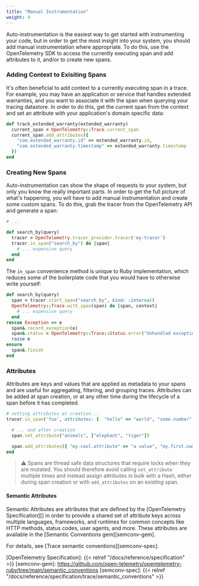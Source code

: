 ```yaml
---
title: "Manual Instrumentation"
weight: 4
---
```


Auto-instrumentation is the easiest way to get started with instrumenting your code, but in order to get the most insight into your system, you should add manual instrumentation where appropriate.
To do this, use the OpenTelemetry SDK to access the currently executing span and add attributes to it, and/or to create new spans.

### Adding Context to Exisiting Spans

It's often beneficial to add context to a currently executing span in a trace.
For example, you may have an application or service that handles extended warranties, and you want to associate it with the span when querying your tracing datastore.
In order to do this, get the current span from the context and set an attribute with your application's domain specific data:

```ruby
def track_extended_warranty(extended_warranty)
  current_span = OpenTelemetry::Trace.current_span
  current_span.add_attributes({
    "com.extended_warranty.id" => extended_warranty.id,
    "com.extended_warranty.timestamp" => extended_warranty.timestamp
  })
end
```

### Creating New Spans

Auto-instrumentation can show the shape of requests to your system, but only you know the really important parts.
In order to get the full picture of what's happening, you will have to add manual instrumentation and create some custom spans.
To do this, grab the tracer from the OpenTelemetry API and generate a span:

```ruby
# ...

def search_by(query)
  tracer = OpenTelemetry.tracer_provider.tracer('my-tracer')
  tracer.in_span("search_by") do |span|
    # ... expensive query
  end
end
```

The `in_span` convenience method is unique to Ruby implementation, which reduces some of the boilerplate code that you would have to otherwise write yourself:

```ruby
def search_by(query)
  span = tracer.start_span("search_by", kind: :internal)
  OpenTelemetry::Trace.with_span(span) do |span, context|
    # ... expensive query
  end
rescue Exception => e
  span&.record_exception(e)
  span&.status = OpenTelemetry::Trace::Status.error("Unhandled exception of type: #{e.class}")
  raise e
ensure
  span&.finish
end
```

### Attributes

Attributes are keys and values that are applied as metadata to your spans and are useful for aggregating, filtering, and grouping traces. Attributes can be added at span creation, or at any other time during the lifecycle of a span before it has completed.

```ruby
# setting attributes at creation...
tracer.in_span('foo', attributes: {  "hello" => "world", "some.number" => 1024, "tags" => [ "bugs", "won't fix" ] }, kind: :internal) do |span|

  # ... and after creation
  span.set_attribute("animals", ["elephant", "tiger"])

  span.add_attributes({ "my.cool.attribute" => "a value", "my.first.name" => "Oscar" })
end
```

> &#9888; Spans are thread safe data structures that require locks when they are mutated.
> You should therefore avoid calling `set_attribute` multiple times and instead assign attributes in bulk with a Hash, either during span creation or with `add_attributes` on an existing span.

#### Semantic Attributes

Semantic Attributes are attributes that are defined by the [OpenTelemetry Specification][] in order to provide a shared set of attribute keys across multiple languages, frameworks, and runtimes for common concepts like HTTP methods, status codes, user agents, and more. These attributes are available in the [Semantic Conventions gem][semconv-gem].

For details, see [Trace semantic conventions][semconv-spec].

[OpenTelemetry Specification]: {{< relref "/docs/reference/specification" >}}
[semconv-gem]: https://github.com/open-telemetry/opentelemetry-ruby/tree/main/semantic_conventions
[semconv-spec]: {{< relref "/docs/reference/specification/trace/semantic_conventions" >}}
